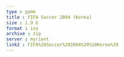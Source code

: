 ```yaml
---
type : game
title : FIFA Soccer 2004 (Korea)
size : 1.9 G
format : iso
archive : zip
server : myrient
link2 : FIFA%20Soccer%202004%20%28Korea%29
---
```

